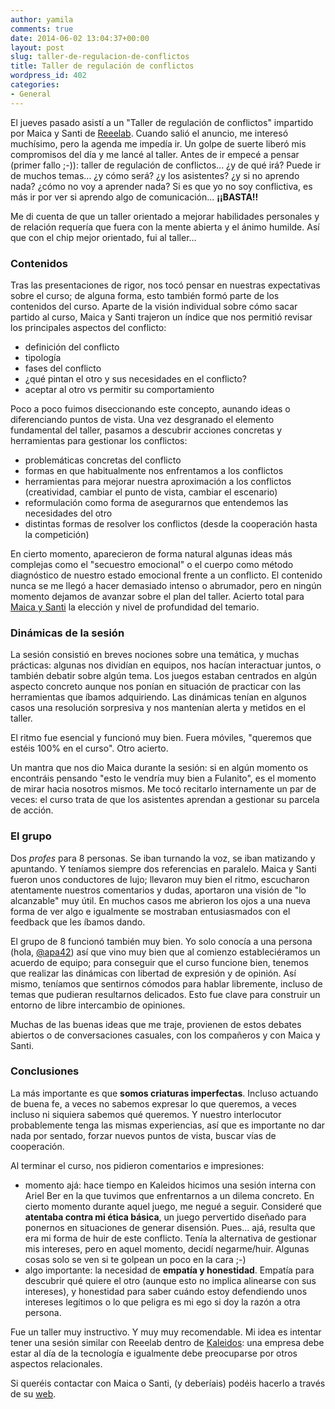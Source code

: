```yaml
---
author: yamila
comments: true
date: 2014-06-02 13:04:37+00:00
layout: post
slug: taller-de-regulacion-de-conflictos
title: Taller de regulación de conflictos
wordpress_id: 402
categories:
- General
---
```


El jueves pasado asistí a un "Taller de regulación de conflictos" impartido por Maica y Santi de [Reeelab](http://reeelab.com/). Cuando salió el anuncio, me interesó muchísimo, pero la agenda me impedía ir. Un golpe de suerte liberó mis compromisos del día y me lancé al taller. Antes de ir empecé a pensar (primer fallo ;-)): taller de regulación de conflictos... ¿y de qué irá? Puede ir de muchos temas... ¿y cómo será? ¿y los asistentes? ¿y si no aprendo nada? ¿cómo no voy a aprender nada? Si es que yo no soy conflictiva, es más ir por ver si aprendo algo de comunicación... **¡¡BASTA!!**

Me di cuenta de que un taller orientado a mejorar habilidades personales y de relación requería que fuera con la mente abierta y el ánimo humilde. Así que con el chip mejor orientado, fui al taller...

<!-- more -->



### Contenidos



Tras las presentaciones de rigor, nos tocó pensar en nuestras expectativas sobre el curso; de alguna forma, esto también formó parte de los contenidos del curso. Aparte de la visión individual sobre cómo sacar partido al curso, Maica y Santi trajeron un índice que nos permitió revisar los principales aspectos del conflicto:

- definición del conflicto
- tipología
- fases del conflicto
- ¿qué pintan el otro y sus necesidades en el conflicto?
- aceptar al otro vs permitir su comportamiento

Poco a poco fuimos diseccionando este concepto, aunando ideas o diferenciando puntos de vista. Una vez desgranado el elemento fundamental del taller, pasamos a descubrir acciones concretas y herramientas para gestionar los conflictos:

- problemáticas concretas del conflicto
- formas en que habitualmente nos enfrentamos a los conflictos
- herramientas para mejorar nuestra aproximación a los conflictos (creatividad, cambiar el punto de vista, cambiar el escenario)
- reformulación como forma de asegurarnos que entendemos las necesidades del otro
- distintas formas de resolver los conflictos (desde la cooperación hasta la competición)

En cierto momento, aparecieron de forma natural algunas ideas más complejas como el "secuestro emocional" o el cuerpo como método diagnóstico de nuestro estado emocional frente a un conflicto. El contenido nunca se me llegó a hacer demasiado intenso o abrumador, pero en ningún momento dejamos de avanzar sobre el plan del taller. Acierto total para [Maica y Santi](http://reeelab.com/quienes-somos/) la elección y nivel de profundidad del temario.



### Dinámicas de la sesión



La sesión consistió en breves nociones sobre una temática, y muchas prácticas: algunas nos dividían en equipos, nos hacían interactuar juntos, o también debatir sobre algún tema. Los juegos estaban centrados en algún aspecto concreto aunque nos ponían en situación de practicar con las herramientas que íbamos adquiriendo. Las dinámicas tenían en algunos casos una resolución sorpresiva y nos mantenían alerta y metidos en el taller.

El ritmo fue esencial y funcionó muy bien. Fuera móviles, "queremos que estéis 100% en el curso". Otro acierto.

Un mantra que nos dio Maica durante la sesión: si en algún momento os encontráis pensando "esto le vendría muy bien a Fulanito", es el momento de mirar hacia nosotros mismos. Me tocó recitarlo internamente un par de veces: el curso trata de que los asistentes aprendan a gestionar su parcela de acción.



### El grupo



Dos _profes_ para 8 personas. Se iban turnando la voz, se iban matizando y apuntando. Y teníamos siempre dos referencias en paralelo. Maica y Santi fueron unos conductores de lujo; llevaron muy bien el ritmo, escucharon atentamente nuestros comentarios y dudas, aportaron una visión de "lo alcanzable" muy útil. En muchos casos me abrieron los ojos a una nueva forma de ver algo e igualmente se mostraban entusiasmados con el feedback que les íbamos dando.

El grupo de 8 funcionó también muy bien. Yo solo conocía a una persona (hola, [@apa42](http://twitter.com/apa42)) así que vino muy bien que al comienzo estableciéramos un acuerdo de equipo; para conseguir que el curso funcione bien, tenemos que realizar las dinámicas con libertad de expresión y de opinión. Así mismo, teníamos que sentirnos cómodos para hablar libremente, incluso de temas que pudieran resultarnos delicados. Esto fue clave para construir un entorno de libre intercambio de opiniones.

Muchas de las buenas ideas que me traje, provienen de estos debates abiertos o de conversaciones casuales, con los compañeros y con Maica y Santi.



### Conclusiones



La más importante es que **somos criaturas imperfectas**. Incluso actuando de buena fe, a veces no sabemos expresar lo que queremos, a veces incluso ni siquiera sabemos qué queremos. Y nuestro interlocutor probablemente tenga las mismas experiencias, así que es importante no dar nada por sentado, forzar nuevos puntos de vista, buscar vías de cooperación.

Al terminar el curso, nos pidieron comentarios e impresiones:

- momento ajá: hace tiempo en Kaleidos hicimos una sesión interna con Ariel Ber en la que tuvimos que enfrentarnos a un dilema concreto. En cierto momento durante aquel juego, me negué a seguir. Consideré que **atentaba contra mi ética básica**, un juego pervertido diseñado para ponernos en situaciones de generar disensión. Pues... ajá, resulta que era mi forma de huir de este conflicto. Tenía la alternativa de gestionar mis intereses, pero en aquel momento, decidí negarme/huir. Algunas cosas solo se ven si te golpean un poco en la cara ;-)
- algo importante: la necesidad de **empatía y honestidad**. Empatía para descubrir qué quiere el otro (aunque esto no implica alinearse con sus intereses), y honestidad para saber cuándo estoy defendiendo unos intereses legítimos o lo que peligra es mi ego si doy la razón a otra persona.

Fue un taller muy instructivo. Y muy muy recomendable. Mi idea es intentar tener una sesión similar con Reeelab dentro de [Kaleidos](http://kaleidos.net): una empresa debe estar al día de la tecnología e igualmente debe preocuparse por otros aspectos relacionales.

Si queréis contactar con Maica o Santi, (y deberíais) podéis hacerlo a través de su [web](http://reeelab.com/contacto/).

